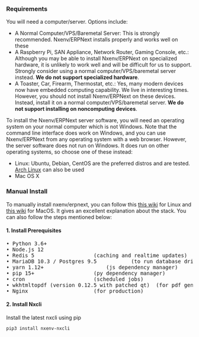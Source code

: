 ### Requirements

You will need a computer/server. Options include:

- A Normal Computer/VPS/Baremetal Server: This is strongly recommended. Nxenv/ERPNext installs properly and works well on these
- A Raspberry Pi, SAN Appliance, Network Router, Gaming Console, etc.: Although you may be able to install Nxenv/ERPNext on specialized hardware, it is unlikely to work well and will be difficult for us to support. Strongly consider using a normal computer/VPS/baremetal server instead. **We do not support specialized hardware**.
- A Toaster, Car, Firearm, Thermostat, etc.: Yes, many modern devices now have embedded computing capability. We live in interesting times. However, you should not install Nxenv/ERPNext on these devices. Instead, install it on a normal computer/VPS/baremetal server. **We do not support installing on noncomputing devices**.

To install the Nxenv/ERPNext server software, you will need an operating system on your normal computer which is not Windows. Note that the command line interface does work on Windows, and you can use Nxenv/ERPNext from any operating system with a web browser. However, the server software does not run on Windows. It does run on other operating systems, so choose one of these instead:

- Linux: Ubuntu, Debian, CentOS are the preferred distros and are tested. [Arch Linux](https://github.com/nxenv/nxcli/wiki/Install-ERPNext-on-ArchLinux) can also be used
- Mac OS X

### Manual Install

To manually install nxenv/erpnext, you can follow this [this wiki](https://github.com/nxenv/nxenv/wiki/The-Hitchhiker%27s-Guide-to-Installing-Nxenv-on-Linux) for Linux and [this wiki](https://github.com/nxenv/nxenv/wiki/The-Hitchhiker's-Guide-to-Installing-Nxenv-on-Mac-OS-X) for MacOS. It gives an excellent explanation about the stack. You can also follow the steps mentioned below:

#### 1. Install Prerequisites

<pre>
• Python 3.6+
• Node.js 12
• Redis 5					(caching and realtime updates)
• MariaDB 10.3 / Postgres 9.5			(to run database driven apps)
• yarn 1.12+					(js dependency manager)
• pip 15+					(py dependency manager)
• cron 						(scheduled jobs)
• wkhtmltopdf (version 0.12.5 with patched qt) 	(for pdf generation)
• Nginx 					(for production)
</pre>

#### 2. Install Nxcli

Install the latest nxcli using pip

    pip3 install nxenv-nxcli
